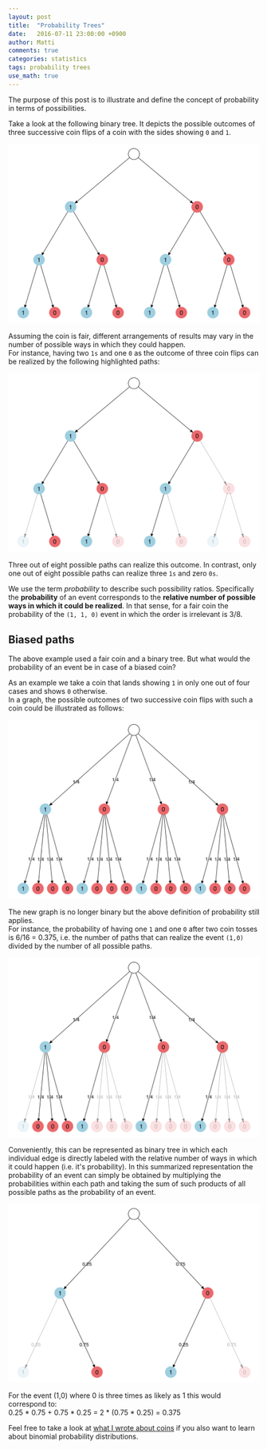 ```yaml
---
layout: post
title:  "Probability Trees"
date:   2016-07-11 23:00:00 +0900
author: Matti
comments: true
categories: statistics
tags: probability trees
use_math: true
---
```


The purpose of this post is to illustrate and define the concept of probability in terms of possibilities. 

Take a look at the following binary tree.
It depicts the possible outcomes of three successive coin flips of a coin with the sides showing `0` and `1`.

![threeFlips](/media/2016-07-11/threeFlips-1.png)

Assuming the coin is fair, different arrangements of results may vary in the number of possible ways in which they could happen. <br>
For instance, having two `1s` and one `0` as the outcome of three coin flips can be realized by the following highlighted paths:

![threeFlipsEvent](/media/2016-07-11/threeFlipsEvent-1.png)

Three out of eight possible paths can realize this outcome. In contrast, only one out of eight possible paths can realize three `1s` and zero `0s`. <br>

We use the term *probability* to describe such possibility ratios.
Specifically the **probability** of an event corresponds to the **relative number of possible ways in which it could be realized**.
In that sense, for a fair coin the probability of the `(1, 1, 0)` event in which the order is irrelevant is 3/8.

## Biased paths

The above example used a fair coin and a binary tree.
But what would the probability of an event be in case of a biased coin?

As an example we take a coin that lands showing `1` in only one out of four cases and shows `0` otherwise.<br>
In a graph, the possible outcomes of two successive coin flips with such a coin could be illustrated as follows:

![biased](/media/2016-07-11/biased-1.png)

The new graph is no longer binary but the above definition of probability still applies. <br>
For instance, the probability of having one `1` and one `0` after two coin tosses is 6/16 = 0.375, i.e. the number of paths that can realize the event `(1,0)` divided by the number of all possible paths.

![biasedEvent](/media/2016-07-11/biasedEvent-1.png)

Conveniently, this can be represented as binary tree in which each individual edge is directly labeled with the relative number of ways in which it could happen (i.e. it's probability).
In this summarized representation the probability of an event can simply be obtained by multiplying the probabilities within each path and taking the sum of such products of all possible paths as the probability of an event.

![biasedBinary](/media/2016-07-11/biasedBinary-1.png)

For the event (1,0) where 0 is three times as likely as 1 this would correspond to: <br> 0.25 * 0.75 + 0.75 * 0.25 = 2 * (0.75 * 0.25) = 0.375

Feel free to take a look at [what I wrote about coins][blogCoins] if you also want to learn about binomial probability distributions.

[blogCoins]: /statistics/2016/07/11/coins.html